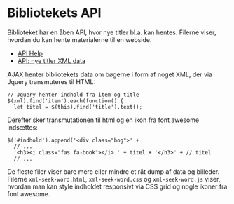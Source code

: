 Bibliotekets API
================

Biblioteket har en åben API, hvor nye titler bl.a. kan hentes.
Filerne viser, hvordan du kan hente materialerne til en webside.

* [API Help](https://eaaa.reindex.net/EAAA/main/Help.php?TutAction=Interfaces)
* [API: nye titler XML data](https://eaaa.reindex.net/EAAA/main/Api.php?Focus=newslistall)

AJAX henter bibliotekets data om bøgerne i form af noget XML,
der via Jquery transmuteres til HTML:

~~~~
// Jquery henter indhold fra item og title
$(xml).find('item').each(function() {
  let titel = $(this).find('title').text();
~~~~

Derefter sker transmutationen til html og en ikon fra font awesome indsættes:

~~~~
$('#indhold').append('<div class="bog">' +
  // ...  
  '<h3><i class="fas fa-book"></i> ' + titel + '</h3>' + // titel
  // ...
~~~~

De fleste filer viser bare mere eller mindre et råt dump af data og billeder.
Filerne `xml-seek-word.html`, `xml-seek-word.css` og `xml-seek-word.js`
viser, hvordan man kan style indholdet responsivt via CSS grid og nogle
ikoner fra font awesome.
